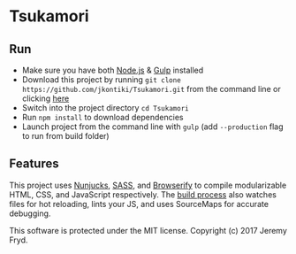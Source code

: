 # Tsukamori

## Run

* Make sure you have both [Node.js](http://nodejs.org) & [Gulp](http://gulpjs.com) installed
* Download this project by running `git clone https://github.com/jkontiki/Tsukamori.git` from the command line or clicking [here](https://github.com/jkontiki/Tsukamori/master.zip)
* Switch into the project directory `cd Tsukamori`
* Run `npm install` to download dependencies
* Launch project from the command line with `gulp` (add `--production` flag to run from build folder)


## Features

This project uses [Nunjucks](https://github.com/mozilla/nunjucks), [SASS](http://sass-lang.com/), and [Browserify](http://browserify.org/) to compile modularizable HTML, CSS, and JavaScript respectively. The [build process](https://github.com/JKonTiki/Francoise/blob/master/gulpfile.js) also watches files for hot reloading, lints your JS, and uses SourceMaps for accurate debugging.


This software is protected under the MIT license. Copyright (c) 2017 Jeremy Fryd.
